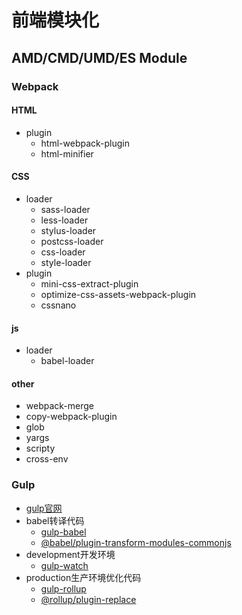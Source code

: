 # 前端模块化

## AMD/CMD/UMD/ES Module

### Webpack
#### HTML
- plugin
  - html-webpack-plugin
  - html-minifier

#### CSS
- loader
  - sass-loader
  - less-loader
  - stylus-loader
  - postcss-loader
  - css-loader
  - style-loader
- plugin
  - mini-css-extract-plugin
  - optimize-css-assets-webpack-plugin
  - cssnano

#### js
- loader
  - babel-loader

#### other
- webpack-merge
- copy-webpack-plugin
- glob
- yargs
- scripty
- cross-env

### Gulp
- [gulp官网](https://gulpjs.com)
- babel转译代码
  - [gulp-babel](https://www.npmjs.com/package/gulp-babel)
  - [@babel/plugin-transform-modules-commonjs](https://www.npmjs.com/package/@babel/plugin-transform-modules-commonjs)
- development开发环境
  - [gulp-watch](https://www.npmjs.com/package/gulp-watch)
- production生产环境优化代码
  - [gulp-rollup](https://www.npmjs.com/package/gulp-rollup)
  - [@rollup/plugin-replace](https://www.npmjs.com/package/@rollup/plugin-replace)
